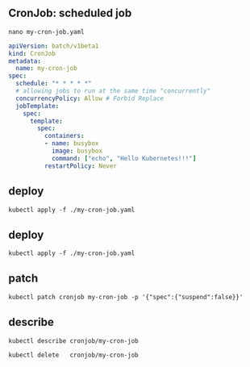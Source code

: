 ## CronJob: scheduled job

`nano my-cron-job.yaml`
```yaml
apiVersion: batch/v1beta1
kind: CronJob
metadata:
  name: my-cron-job
spec:
  schedule: "* * * * *"
  # allowing jobs to run at the same time "concurrently"
  concurrencyPolicy: Allow # Forbid Replace
  jobTemplate:
    spec:
      template:
        spec:
          containers:
          - name: busybox
            image: busybox
            command: ["echo", "Hello Kubernetes!!!"]
          restartPolicy: Never
```


## deploy
```txt
kubectl apply -f ./my-cron-job.yaml
```


## deploy
```txt
kubectl apply -f ./my-cron-job.yaml
```

## patch
```txt
kubectl patch cronjob my-cron-job -p '{"spec":{"suspend":false}}'
```


## describe 
```txt
kubectl describe cronjob/my-cron-job

kubectl delete   cronjob/my-cron-job
```

